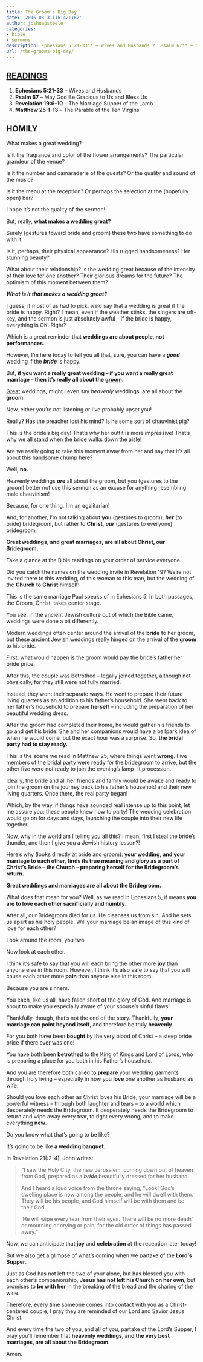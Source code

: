 ```yaml
---
title: The Groom's Big Day
date: '2016-03-31T16:42:16Z'
author: joshuapsteele
categories:
- bible
- sermons
description: Ephesians 5:21-33** – Wives and Husbands 2. Psalm 67** – May God Be Gracious to Us and Bless Us 3.
url: /the-grooms-big-day/
---
```

## [READINGS](https://www.biblegateway.com/passage/?search=Ephesians+5%3A21-33%3B+Psalm+67%3B+Revelation+19%3A6-10%3B+Matthew+25%3A1-13&version=NIV)

1. **Ephesians 5:21-33** – Wives and Husbands
2. **Psalm 67** – May God Be Gracious to Us and Bless Us
3. **Revelation 19:6-10** – The Marriage Supper of the Lamb
4. **Matthew 25:1-13** – The Parable of the Ten Virgins

## HOMILY

What makes a great wedding?

Is it the fragrance and color of the flower arrangements? The particular grandeur of the venue?

Is it the number and camaraderie of the guests? Or the quality and sound of the music?

Is it the menu at the reception? Or perhaps the selection at the (hopefully open) bar?

I hope it’s not the quality of the sermon!

But, really, **what makes a wedding great?**

Surely (gestures toward bride and groom) these two have something to do with it.

Is it, perhaps, their physical appearance? His rugged handsomeness? Her stunning beauty?

What about their relationship? Is the wedding great because of the intensity of their love for one another? Their glorious dreams for the future? The optimism of this moment between them?

***What is it that makes a wedding great?***

I guess, if most of us had to pick, we’d say that a wedding is great if the bride is happy. Right? I mean, even if the weather stinks, the singers are off-key, and the sermon is just absolutely awful – if the bride is happy, everything is OK. Right?

Which is a great reminder that **weddings are about people, not performances**.

However, I’m here today to tell you all that, sure, you can have a ***good*** wedding if the ***bride*** is happy.

But, **if you want a really great wedding – if you want a really great marriage – then it’s really all about the <u>groom</u>**.

<u>Great</u> weddings, might I even say *heavenly* weddings, are all about the **groom**.

Now, either you’re not listening or I’ve probably upset you!

Really? Has the preacher lost his mind? Is he some sort of chauvinist pig?

This is the bride’s big day! That’s why her outfit is more impressive! That’s why we all stand when the bride walks down the aisle!

Are we really going to take this moment away from her and say that it’s all about this handsome chump here?

Well, **no.**

Heavenly weddings ***are*** all about the groom, but you (gestures to the groom) better not use this sermon as an excuse for anything resembling male chauvinism!

Because, for one thing, I’m an egalitarian!

And, for another, I’m not talking about **you** (gestures to groom), ***her*** (to bride) bridegroom, but rather to **Christ**, ***our*** (gestures to everyone) bridegroom.

**Great weddings, and great marriages, are all about Christ, our Bridegroom.**

Take a glance at the Bible readings on your order of service everyone.

Did you catch the names on the wedding invite in Revelation 19? We’re not invited there to this wedding, of this woman to this man, but the wedding of the **Church** to **Christ** himself!

This is the same marriage Paul speaks of in Ephesians 5. In both passages, the Groom, Christ, takes center stage.

You see, in the ancient Jewish culture out of which the Bible came, weddings were done a bit differently.

Modern weddings often center around the arrival of the **bride** to her groom, but these ancient Jewish weddings really hinged on the arrival of the **groom** to his bride.

First, what would happen is the groom would pay the bride’s father her bride price.

After this, the couple was betrothed – legally joined together, although not physically, for they still were not fully married.

Instead, they went their separate ways. He went to prepare their future living quarters as an addition to his father’s household. She went back to her father’s household to prepare **herself** – including the preparation of her beautiful wedding dress.

After the groom had completed their home, he would gather his friends to go and get his bride. She and her companions would have a ballpark idea of when he would come, but the exact hour was a surprise. So, **the bridal party had to stay ready.**

This is the scene we read in Matthew 25, where things went **wrong**. Five members of the bridal party were ready for the bridegroom to arrive, but the other five were not ready to join the evening’s lamp-lit procession.

Ideally, the bride and all her friends and family would be awake and ready to join the groom on the journey back to his father’s household and their new living quarters. Once there, the real party began!

Which, by the way, if things have sounded real intense up to this point, let me assure you: these people knew how to party! The wedding celebration would go on for days and days, launching the couple into their new life together.

Now, why in the world am I telling you all this? I mean, first I steal the bride’s thunder, and then I give you a Jewish history lesson?!

Here’s why (looks directly at bride and groom): **your wedding, and your marriage to each other, finds its true meaning and glory as a part of Christ’s Bride – the Church – preparing herself for the Bridegroom’s return.**

**Great weddings and marriages are all about the Bridegroom.**

What does that mean for you? Well, as we read in Ephesians 5, it means **you are to love each other sacrificially and humbly**.

After all, our Bridegroom died for us. He cleanses us from sin. And he sets us apart as his holy people. Will your marriage be an image of this kind of love for each other?

Look around the room, you two.

Now look at each other.

I think it’s safe to say that you will each bring the other more **joy** than anyone else in this room. However, I think it’s also safe to say that you will cause each other more **pain** than anyone else in this room.

Because you are sinners.

You each, like us all, have fallen short of the glory of God. And marriage is about to make you especially aware of your spouse’s sinful flaws!

Thankfully, though, that’s not the end of the story. Thankfully, **your marriage can point beyond itself**, and therefore be truly **heavenly**.

For you both have been **bought** by the very blood of Christ – a steep bride price if there ever was one!

You have both been **betrothed** to the King of Kings and Lord of Lords, who is preparing a place for you both in his Father’s household.

And you are therefore both called to **prepare** your wedding garments through holy living – especially in how you **love** one another as husband as wife.

Should you love each other as Christ loves his Bride, your marriage will be a powerful witness – through both laughter and tears – to a world which desperately needs the Bridegroom. It desperately needs the Bridegroom to return and wipe away every tear, to right every wrong, and to make everything **new**.

Do you know what that’s going to be like?

It’s going to be like **a wedding banquet**.

In Revelation 21(:2-4), John writes:

> “I saw the Holy City, the new Jerusalem, coming down out of heaven from God, prepared as a ***bride*** beautifully dressed for her husband.
> 
> And I heard a loud voice from the throne saying, “Look! God’s dwelling place is now among the people, and he will dwell with them. They will be his people, and God himself will be with them and be their God.
> 
> ‘He will wipe every tear from their eyes. There will be no more death’ or mourning or crying or pain, for the old order of things has passed away.”

Now, we can anticipate that **joy** and **celebration** at the reception later today!

But we also get a glimpse of what’s coming when we partake of the **Lord’s Supper**.

Just as God has not left the two of your alone, but has blessed you with each other’s companionship, **Jesus has not left his Church on her own**, but promises to **be with her** in the breaking of the bread and the sharing of the wine.

Therefore, every time someone comes into contact with you as a Christ-centered couple, I pray they are reminded of our Lord and Savior Jesus Christ.

And every time the two of you, and all of you, partake of the Lord’s Supper, I pray you’ll remember that **heavenly weddings, and the very best marriages, are all about the Bridegroom**.

Amen.